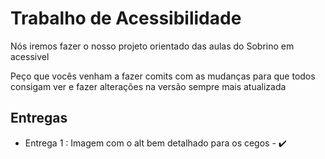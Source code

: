 <h1>Trabalho de Acessibilidade</h1>

<p>Nós iremos fazer o nosso projeto orientado das aulas do Sobrino em acessivel</p>
<p>Peço que vocês venham a fazer comits com as mudanças para que todos consigam ver e fazer alterações na versão sempre mais atualizada</p>

<h2>Entregas</h2>
<ul>
  <li>Entrega 1 : Imagem com o alt bem detalhado para os cegos - ✔️</li>
</ul>
